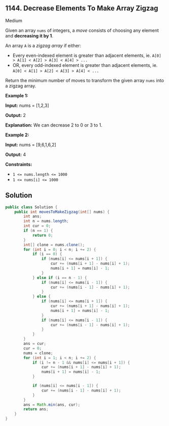 ## 1144\. Decrease Elements To Make Array Zigzag

Medium

Given an array `nums` of integers, a _move_ consists of choosing any element and **decreasing it by 1**.

An array `A` is a _zigzag array_ if either:

*   Every even-indexed element is greater than adjacent elements, ie. `A[0] > A[1] < A[2] > A[3] < A[4] > ...`
*   OR, every odd-indexed element is greater than adjacent elements, ie. `A[0] < A[1] > A[2] < A[3] > A[4] < ...`

Return the minimum number of moves to transform the given array `nums` into a zigzag array.

**Example 1:**

**Input:** nums = [1,2,3]

**Output:** 2

**Explanation:** We can decrease 2 to 0 or 3 to 1.

**Example 2:**

**Input:** nums = [9,6,1,6,2]

**Output:** 4

**Constraints:**

*   `1 <= nums.length <= 1000`
*   `1 <= nums[i] <= 1000`

## Solution

```java
public class Solution {
    public int movesToMakeZigzag(int[] nums) {
        int ans;
        int n = nums.length;
        int cur = 0;
        if (n == 1) {
            return 0;
        }
        int[] clone = nums.clone();
        for (int i = 0; i < n; i += 2) {
            if (i == 0) {
                if (nums[i] <= nums[i + 1]) {
                    cur += (nums[i + 1] - nums[i] + 1);
                    nums[i + 1] = nums[i] - 1;
                }
            } else if (i == n - 1) {
                if (nums[i] <= nums[i - 1]) {
                    cur += (nums[i - 1] - nums[i] + 1);
                }
            } else {
                if (nums[i] <= nums[i + 1]) {
                    cur += (nums[i + 1] - nums[i] + 1);
                    nums[i + 1] = nums[i] - 1;
                }
                if (nums[i] <= nums[i - 1]) {
                    cur += (nums[i - 1] - nums[i] + 1);
                }
            }
        }
        ans = cur;
        cur = 0;
        nums = clone;
        for (int i = 1; i < n; i += 2) {
            if (i != n - 1 && nums[i] <= nums[i + 1]) {
                cur += (nums[i + 1] - nums[i] + 1);
                nums[i + 1] = nums[i] - 1;
            }

            if (nums[i] <= nums[i - 1]) {
                cur += (nums[i - 1] - nums[i] + 1);
            }
        }
        ans = Math.min(ans, cur);
        return ans;
    }
}
```